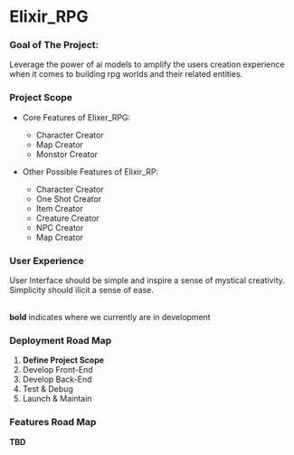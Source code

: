 # Elixir_RPG

### Goal of The Project:
Leverage the power of ai models to amplify the users creation experience when it comes to building rpg worlds and their related entities.

### Project Scope
  - Core Features of Elixer_RPG:
    - Character Creator
    - Map Creator
    - Monstor Creator

  
  - Other Possible Features of Elixir_RP:
    - Character Creator
    - One Shot Creator
    - Item Creator
    - Creature Creator
    - NPC Creator
    - Map Creator

### User Experience
User Interface should be simple and inspire a sense of mystical creativity. Simplicity should ilicit a sense of ease.<br><br>

**bold** indicates where we currently are in development
### Deployment Road Map
  1. **Define Project Scope**
  2. Develop Front-End
  3. Develop Back-End
  4. Test & Debug
  5. Launch & Maintain
  
### Features Road Map
  **TBD**
  
    
    
